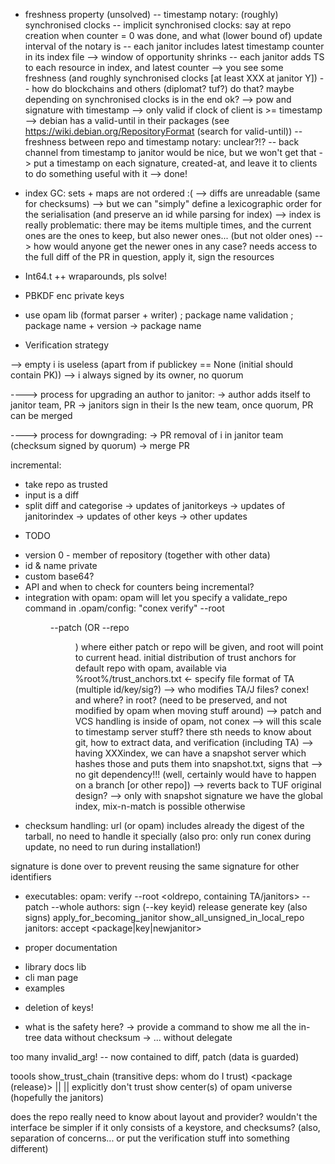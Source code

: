
- freshness property (unsolved)
  -- timestamp notary: (roughly) synchronised clocks
  -- implicit synchronised clocks: say at repo creation when counter = 0 was done, and what (lower bound of) update interval of the notary is
  -- each janitor includes latest timestamp counter in its index file --> window of opportunity shrinks
  -- each janitor adds TS to each resource in index, and latest counter --> you see some freshness (and roughly synchronised clocks [at least XXX at janitor Y])
  -- how do blockchains and others (diplomat? tuf?) do that?  maybe depending on synchronised clocks is in the end ok?
     --> pow and signature with timestamp --> only valid if clock of client is >= timestamp
     --> debian has a valid-until in their packages (see https://wiki.debian.org/RepositoryFormat (search for valid-until))
 -- freshness between repo and timestamp notary: unclear?!? -- back channel from timestamp to janitor would be nice, but we won't get that
   -> put a timestamp on each signature, created-at, and leave it to clients to do something useful with it
   --> done!

- index GC: sets + maps are not ordered :( --> diffs are unreadable (same for checksums)
  --> but we can "simply" define a lexicographic order for the serialisation (and preserve an id while parsing for index)
    --> index is really problematic: there may be items multiple times, and the current ones are the ones to keep, but also newer ones...
    (but not older ones)
    --> how would anyone get the newer ones in any case?  needs access to the full diff of the PR in question, apply it, sign the resources

- Int64.t ++ wraparounds, pls solve!
- PBKDF enc private keys
- use opam lib (format parser + writer) ; package name validation ; package name + version -> package name

* Verification strategy

--> empty i is useless (apart from if publickey == None (initial should contain PK))
--> i always signed by its owner, no quorum

----> process for upgrading an author to janitor:
 -> author adds itself to janitor team, PR
 -> janitors sign in their Is the new team, once quorum, PR can be merged

----> process for downgrading:
 -> PR removal of i in janitor team (checksum signed by quorum)
 -> merge PR

incremental:
 - take repo as trusted
 - input is a diff
 - split diff and categorise
 -> updates of janitorkeys
 -> updates of janitorindex
 -> updates of other keys
 -> other updates

* TODO
- version 0 - member of repository (together with other data)
- id & name private
- custom base64?
- API and when to check for counters being incremental?
- integration with opam:  opam will let you specify a validate_repo command
  in .opam/config:
   "conex verify" --root <dir> --patch <filename> (OR --repo <dir>)
  where either patch or repo will be given, and root will point to current head.
  initial distribution of trust anchors for default repo with opam, available
  via %root%/trust_anchors.txt <- specify file format of TA (multiple id/key/sig?)
   --> who modifies TA/J files? conex! and where? in root? (need to be preserved,
       and not modified by opam when moving stuff around)
  --> patch and VCS handling is inside of opam, not conex
--> will this scale to timestamp server stuff?  there sth needs to know about
    git, how to extract data, and verification (including TA)
    --> having XXXindex, we can have a snapshot server which hashes those and
        puts them into snapshot.txt, signs that --> no git dependency!!!
        (well, certainly would have to happen on a branch [or other repo])
        --> reverts back to TUF original design?
        --> only with snapshot signature we have the global index, mix-n-match
            is possible otherwise
- checksum handling: url (or opam) includes already the digest of the tarball,
  no need to handle it specially (also pro: only run conex during update, no
  need to run during installation!)

signature is done over <data> <identifier> to prevent reusing the same
 signature for other identifiers

- executables:
 opam:
  verify --root <oldrepo, containing TA/janitors> --patch <patchfile> --whole <repo>
 authors:
  sign (--key keyid) release
  generate key (also signs)
  apply_for_becoming_janitor
  show_all_unsigned_in_local_repo
 janitors:
  accept <package|key|newjanitor>


* proper documentation
 - library docs lib
 - cli man page
 - examples
* deletion of keys!

* what is the safety here?
  -> provide a command to show me all the in-tree data without checksum
  -> ... without delegate

too many invalid_arg! -- now contained to diff, patch (data is guarded)

toools
  show_trust_chain (transitive deps: whom do I trust) <package (release)> || <all packages> || <all installed>
  explicitly don't trust <foo>
  show center(s) of opam universe (hopefully the janitors)

does the repo really need to know about layout and provider?
  wouldn't the interface be simpler if it only consists of a keystore, and checksums?
  (also, separation of concerns... or put the verification stuff into something different)
